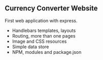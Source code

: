 ## Currency Converter Website

First web application with express.

* Handlebars templates, layouts
* Routing, more than one pages
* Image and CSS resources
* Simple data store
* NPM, modules and package.json

